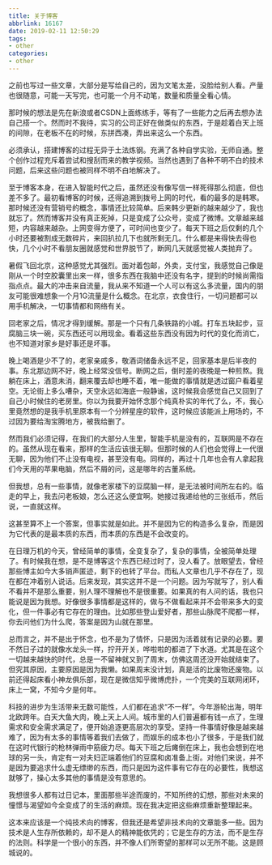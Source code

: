 ```yaml
---
title: 关于博客
abbrlink: 16167
date: 2019-02-11 12:50:29
tags:
- other
categories:
- other
---
```


之前也写过一些文章，大部分是写给自己的，因为文笔太差，没脸给别人看。产量也很随意，可能一天写完，也可能一个月不动笔，数量和质量全看心情。

那时候的想法是先在新浪或者CSDN上面练练手，等有了一些能力之后再去想办法自己搭一个。然而时不我待，实习的公司正好在做类似的东西，于是趁着白天上班的间隙，在老板不在的时候，东拼西凑，弄出来这么一个东西。

必须承认，搭建博客的过程无异于土法炼钢。充满了各种自学实验，无师自通。整个创作过程充斥着尝试和搜刮而来的教学视频。当然也遇到了各种不明不白的技术问题，后来这些问题也被同样不明不白地解决了。

至于博客本身，在进入智能时代之后，虽然还没有像写信一样死得那么彻底，但也差不多了。最初看博客的时候，还得追溯到拨号上网的时代，看的最多的是韩寒。那时候还没有营销号的概念，事情还比较简单。后来韩少更新的越来越少了，我也就忘了。然而博客并没有真正死掉，只是变成了公众号，变成了微博。文章越来越短，内容越来越杂。上网变得方便了，可时间也变少了。每天下班之后仅剩的几个小时还要被割成无数碎片，来回扒拉几下也就所剩无几。什么都是来得快去得也快，几个小时不看朋友圈就感觉和世界脱节了，断网几天就感觉被人类抛弃了。

暑假飞回北京，这种感觉尤其强烈。面对着包邮，外卖，支付宝，我感觉自己像是刚从一个时空胶囊里出来一样，很多东西在我脑中还没有名字，提到的时候尚需指指点点。最大的冲击来自流量，我从来不知道一个人可以有这么多流量，国内的朋友可能很难想象一个月1G流量是什么概念。在北京，衣食住行，一切问题都可以用手机解决，一切事情都和网络有关。

回老家之后，情况才得到缓解。那是一个只有几条铁路的小城。打车五块起步，豆腐脑三块一碗，买东西还可以用现金。看着这些东西没有因为时代的变化而消亡，也不知道对家乡是好事还是坏事。

晚上喝酒是少不了的，老家亲戚多，敬酒词储备永远不足，回家基本是后半夜的事。东北那边网不好，晚上经常没信号。断网之后，倒时差的夜晚是一种煎熬。我躺在床上，酒意未消，翻来覆去却也睡不着，唯一能做的事情就是透过窗户看着星空。无论街上多么嘈杂，天空永远如海底一般静谧，这时候我会感觉自己又回到了自己小时候住的老房里。你以为我要开始怀念那个纯真朴实的年代了么，不，我心里竟然想的是我手机里原本有一个分辨星座的软件，这时候应该能派上用场的，不过因为要给淘宝腾地方，被我给删了。

然而我们必须记得，在我们的大部分人生里，智能手机是没有的，互联网是不存在的。虽然从现在看来，那样的生活应该很无聊。但那时候的人们也会觉得上一代很无聊，因为他们不止没有电视，甚至没有电。同样的，再过十几年也会有人拿起我们今天用的苹果电脑，然后不屑的问，这是哪年的古董系统。

但我想，总有一些事情，就像老家楼下的豆腐脑一样，是无法被时间所左右的。临走的早上，我去问老板娘，怎么还这么便宜啊。她接过我递给他的三张纸币，然后说，一直就这样。

这甚至算不上一个答案，但事实就是如此。并不是因为它的构造多么复杂，而是因为它代表的是最本质的东西，而本质的东西是不会改变的。

在日理万机的今天，曾经简单的事情，全变复杂了，复杂的事情，全被简单处理了。有时候我在想，是不是博客这个东西已经过时了，没人看了。放眼望去，曾经那些博主如今大多销声匿迹，剩下的也转了平台。而私人文章也几乎不存在了，现在都在冲着别人说话。后来发现，其实这并不是一个问题。因为写就写了，别人看不看并不是那么重要，别人理不理解也不是很重要。如果真的有人问的话，我也只能说是因为我想。好像很多事情都是这样的，做与不做看起来并不会带来多大的变化，但一件事必有它存在的理由。比如那些登山爱好者，那些山脉爬不爬都一样，你去问他们为什么爬，答案是因为山就在那里。

总而言之，并不是出于怀念，也不是为了情怀，只是因为活着就有记录的必要。要不然日子过的就像水龙头一样，拧开开关，哗啦啦的都进了下水道。尤其是在这个一切越来越快的时代，总是一不留神就又到了周末，仿佛这周还没开始就结束了。但究其原因，主要原因是因为我懒。如果周末没计划，真是活的比废物还废物。以前还得起床看小神龙俱乐部，现在是微信知乎微博虎扑，一个完美的互联网闭环，床上一窝，不知今夕是何年。

科技的进步为生活带来无数可能性，人们都在追求“不一样”。今年游轮出海，明年北欧跨年。白天大鱼大肉，晚上天上人间。城市里的人们普遍都有钱一点了，生理需求和安全需求满足了，便开始追逐更高层次的享受。坚持一件事情好像是越来越难了，因为有太多的事情等着我们去做了，而娱乐的成本也小了很多，于是我们就在这时代银行的枪林弹雨中筋疲力尽。每天下班之后瘫倒在床上，我也会想到在地球的另一头，肯定有一对夫妇正端着他们的豆腐和卤准备上街。对他们来说，并不是因为要追求什么虚无缥缈的东西，而只是因为这件事有它存在的必要性，我想这就够了，操心太多其他的事情是没有意思的。

我想很多人都有过日记本，里面那些半途而废的，不知所终的幻想，那些对未来的憧憬与渴望如今全变成了的生活的麻烦。现在我决定把这些麻烦重新整理起来。

这本来应该是一个纯技术向的博客，但我还是希望非技术向的文章能多一些。因为技术是人生存所依赖的，却不是人的精神能依凭的；它是生存的方法，而不是生存的法则。科学是一个很小的东西，并不像人们所寄望的那样可以无所不能。这是顾城说的。
